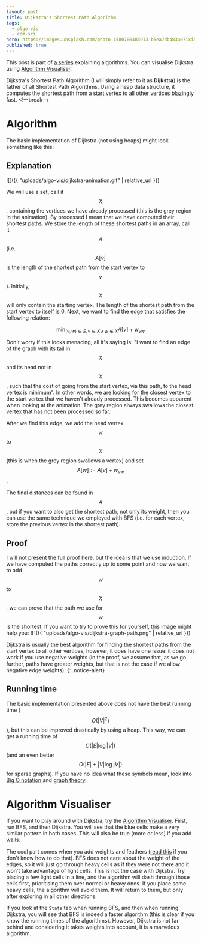 ```yaml
---
layout: post
title: Dijkstra's Shortest Path Algorithm
tags:
  - algo-vis
  - com-sci
hero: https://images.unsplash.com/photo-1580706483913-b6ea7db483a0?ixid=MXwxMjA3fDB8MHxwaG90by1wYWdlfHx8fGVufDB8fHw%3D&ixlib=rb-1.2.1&auto=format&fit=crop&w=1237&q=80
published: true
---
```


This post is part of [a series](/tag/algo-vis/) explaining algorithms. You can visualise Dijkstra using [Algorithm Visualiser](https://algovis.andcov.dev).

Dijkstra's Shortest Path Algorithm (I will simply refer to it as **Dijkstra**) is the father of all Shortest Path Algorithms. Using a heap data structure, it computes the shortest path from a start vertex to all other vertices blazingly fast.
<!–-break-–>

# Algorithm

The basic implementation of Dijkstra (not using heaps) might look something like this:

<script src="https://gist.github.com/andcov/21ddb516ae030d1fd9d88a8fc1c60904.js"></script>

## Explanation

![]({{ "uploads/algo-vis/dijkstra-animation.gif" | relative_url }})

We will use a set, call it $$X$$, containing the vertices we have already processed (this is the grey region in the animation). By processed I mean that we have computed their shortest paths. We store the length of these shortest paths in an array, call it $$A$$ (i.e. $$A[v]$$ is the length of the shortest path from the start vertex to $$v$$). Initially, $$X$$ will only contain the starting vertex. The length of the shortest path from the start vertex to itself is 0. Next, we want to find the edge that satisfies the following relation:


$$\min_{(v, w) \in E,\, v \in X \, \land \, w \notin X} A[v] + w_{vw}$$


Don't worry if this looks menacing, all it's saying is: "I want to find an edge of the graph with its tail in $$X$$ and its head not in $$X$$, such that the cost of going from the start vertex, via this path, to the head vertex is minimum". In other words, we are looking for the closest vertex to the start vertex that we haven't already processed. This becomes apparent when looking at the animation. The grey region always swallows the closest vertex that has not been processed so far.

After we find this edge, we add the head vertex $$w$$ to $$X$$ (this is when the grey region swallows a vertex) and set $$A[w] := A[v] + w_{vw}$$.

The final distances can be found in $$A$$, but if you want to also get the shortest path, not only its weight, then you can use the same technique we employed with BFS (i.e. for each vertex, store the previous vertex in the shortest path).

## Proof
I will not present the full proof here, but the idea is that we use induction. If we have computed the paths correctly up to some point and now we want to add $$w$$ to $$X$$, we can prove that the path we use for $$w$$ is the shortest. If you want to try to prove this for yourself, this image might help you:
![]({{ "uploads/algo-vis/dijkstra-graph-path.png" | relative_url }})

Dijkstra is usually the best algorithm for finding the shortest paths from the start vertex to all other vertices, however, it does have one issue: it does not work if you use negative weights (in the proof, we assume that, as we go further, paths have greater weights, but that is not the case if we allow negative edge weights).
{: .notice-alert}

## Running time
The basic implementation presented above does not have the best running time ($$O(|V|^2)$$), but this can be improved drastically by using a heap. This way, we can get a running time of $$O(|E|\log |V|)$$ (and an even better $$O(|E| + |V|\log |V|)$$ for sparse graphs). If you have no idea what these symbols mean, look into [Big O notation](https://en.wikipedia.org/wiki/Big_O_notation) and [graph theory](https://en.wikipedia.org/wiki/Graph_theory).

# Algorithm Visualiser
If you want to play around with Dijkstra, try the [Algorithm Visualiser](https://algovis.andcov.dev). First, run BFS, and then Dijkstra. You will see that the blue cells make a very similar pattern in both cases. This will also be true (more or less) if you add walls.

The cool part comes when you add weights and feathers ([read this](/posts/algo-vis) if you don't know how to do that). BFS does not care about the weight of the edges, so it will just go through heavy cells as if they were not there and it won't take advantage of light cells. This is not the case with Dijkstra. Try placing a few light cells in a line, and the algorithm will dash through those cells first, prioritising them over normal or heavy ones. If you place some heavy cells, the algorithm will avoid them. It will return to them, but only after exploring in all other directions.

If you look at the `Stats` tab when running BFS, and then when running Dijkstra, you will see that BFS is indeed a faster algorithm (this is clear if you know the running times of the algorithms). However, Dijkstra is not far behind and considering it takes weights into account, it is a marvelous algorithm.